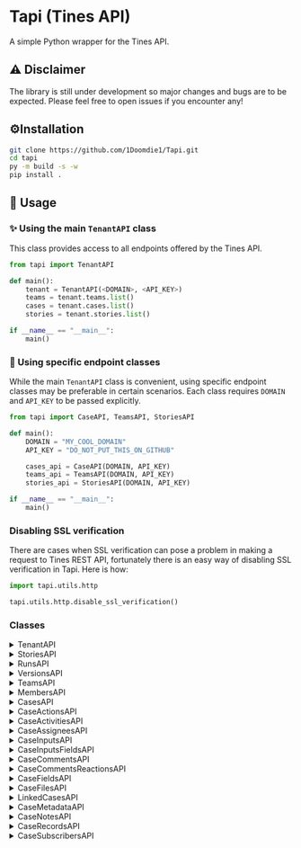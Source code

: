 # Tapi (Tines API)
A simple Python wrapper for the Tines API.

## ⚠ Disclaimer 
The library is still under development so major changes and bugs are to be expected. Please feel free to open issues if you encounter any!
## ⚙️Installation 
```bash
git clone https://github.com/1Doomdie1/Tapi.git
cd tapi
py -m build -s -w
pip install .
```

## 🔄 Usage

### ✨ Using the main `TenantAPI` class
This class provides access to all endpoints offered by the Tines API.

```python
from tapi import TenantAPI

def main():
    tenant = TenantAPI(<DOMAIN>, <API_KEY>)
    teams = tenant.teams.list()
    cases = tenant.cases.list()
    stories = tenant.stories.list()

if __name__ == "__main__":
    main()
```

### 🔧 Using specific endpoint classes
While the main `TenantAPI` class is convenient, using specific endpoint classes may be preferable in certain scenarios. Each class requires `DOMAIN` and `API_KEY` to be passed explicitly.

```python
from tapi import CaseAPI, TeamsAPI, StoriesAPI

def main():
    DOMAIN = "MY_COOL_DOMAIN"
    API_KEY = "DO_NOT_PUT_THIS_ON_GITHUB"

    cases_api = CaseAPI(DOMAIN, API_KEY)
    teams_api = TeamsAPI(DOMAIN, API_KEY)
    stories_api = StoriesAPI(DOMAIN, API_KEY)

if __name__ == "__main__":
    main()
```

### Disabling SSL verification
There are cases when SSL verification can pose a problem in making a request to Tines REST API, fortunately
there is an easy way of disabling SSL verification in Tapi. Here is how:

```python
import tapi.utils.http

tapi.utils.http.disable_ssl_verification()
```

### Classes

<details>
<summary>TenantAPI</summary>
This class is designed to be used as a "parent" class from which all other endpoints in tines can be accessed.

### Methods

| **Method** | **Description**                        |
|------------|----------------------------------------|
| `info`     | Retries information about the tenant.  |

### Subclasses

| **Path**            | **Class**    | **Description**   |
|---------------------|--------------|-------------------|
| `TenantAPI.cases`   | `CaseAPI`    | Manage cases.     |
| `TenantAPI.teams`   | `TeamsAPI`   | Manage teams.     |
| `TenantAPI.stories` | `StoriesAPI` | Manage workflows. |


### Usage:
```python
from json import dumps
from tapi import TenantAPI

def main():
    DOMAIN  = "my-cool-domain-1234"
    API_KEY = "do_not_put_this_on_github_lol"
    
    tenant = TenantAPI(DOMAIN, API_KEY)
    
    cases = tenant.cases.list()
    
    print(dumps(cases, indent = 4))
```
```commandline
{
    "body": {
        "cases": [
            {
                "case_id": 1,
                "name": "My Case Name",
                "description": "",
                "status": "OPEN",
                ...[snip]...
            }
        ...[snip]...
        ]
    },
    "headers": {...},
    "status_code": ...
}
```

</details>

<details>
<summary>StoriesAPI</summary>
Manage tines workflows.

### Methods

| **Method**     | **Description**                         |
|----------------|-----------------------------------------|
| `create`       | Create story.                           |
| `get`          | Get story details.                      |
| `update`       | Update story details.                   |
| `list`         | List all stories in the tenant or team. |
| `delete`       | Delete story.                           |
| `batch_delete` | Delete multiple stories.                |
| `export`       | Export story.                           |
| `import_`      | Import story.                           |

### Subclasses

| **Path**                           | **Class**          | **Description**              |
|------------------------------------|--------------------|------------------------------|
| `TenantAPI.stories.runs`           | `RunsAPI`          | Manage case runs.            |
| `TenantAPI.stories.versions`       | `VersionsAPI`      | Manage case versions.        |
| `TenantAPI.stories.change_request` | `ChangeRequestAPI` | Manage case change requests. |

### Usage:

```python
from json import dumps
from tapi import StoriesAPI

def main():
    DOMAIN  = "my-cool-domain-1234"
    API_KEY = "do_not_put_this_on_github_lol"
    
    stories_api = StoriesAPI(DOMAIN, API_KEY)
    
    stories = stories_api.list()
    
    print(dumps(stories, indent = 4))
```
```commandline
{
    "body": {
        "stories": [
            {
                "name": "Testing",
                "user_id": 1234,
                "description": null,
                "keep_events_for": 604800,
                "disabled": false,
                "priority": false
                ...[snip]...
            }
        ...[snip]...
        ]
    },
    "headers": {...},
    "status_code": ...,
}
```

</details>

<details>
<summary>RunsAPI</summary>
Manage workflows runs.

### Methods

| **Method** | **Description**                            |
|------------|--------------------------------------------|
| `events`   | Retrieve a list of events for a story run. |
| `list`     | Retrieve a list of story runs.             |

### Subclasses
- **None**

### Usage

```python
from json import dumps
from tapi import RunsAPI

def main():
    DOMAIN  = "my-cool-domain-1234"
    API_KEY = "do_not_put_this_on_github_lol"
    
    story_run_api = RunsAPI(DOMAIN, API_KEY)
    
    runs = story_run_api.list(
        story_id = 1234
    )
    
    print(dumps(runs, indent = 4))
```
```commandline
{
    "body": {
        "story_runs": [
            {
                "guid": "1b3087a2-1589-4fb8-8259-d74d38fccfb2",
                "duration": 0,
                "story_id": 1234,
                "start_time": "2025-01-27T21:13:20Z",
                "end_time": "2025-01-27T21:13:20Z",
                "action_count": 1,
                "event_count": 1,
                "story_mode": "LIVE"
            },
            ...[snip]...
        ]
    },
    "headers": {...},
    "status_code": ...,
}
```

</details>

<details>
<summary>VersionsAPI</summary>
Manage stories versions.

### Methods

| **Method** | **Description**                    |
|------------|------------------------------------|
| `create`   | Create a story version.            |
| `get`      | Retrieve a story version.          |
| `update`   | Update a story version.            |
| `list`     | Retrieve a list of story versions. |
| `delete`   | Delete a story version.            |

### Subclasses
- **None**

### Usage:

```python
from json import dumps
from tapi import VersionsAPI

def main():
    DOMAIN  = "my-cool-domain-1234"
    API_KEY = "do_not_put_this_on_github_lol"
    
    story_version_api = VersionsAPI(DOMAIN, API_KEY)
    
    versions = story_version_api.list(
        story_id = 1234
    )
    
    print(dumps(versions, indent = 4))
```
```commandline
{
    "body": {
        "story_versions": [
            {
                "id": 69670,
                "name": "",
                "description": "",
                "timestamp": "2025-01-27T21:20:00Z"
            },
            ...[snip]...
        ],
    },
    "headers": {...},
    "status_code": ...,
}
```

</details>

<details>
<summary>TeamsAPI</summary>
Manage tines teams.

### Methods

| **Method** | **Description**                       |
|------------|---------------------------------------|
| `create`   | Create a team in Tines.               |
| `get`      | Retrieve a single team or case group. |
| `update`   | Update a team.                        |
| `list`     | Retrieve a list of teams.             |
| `delete`   | Delete a team or case group.          |

### Subclasses

| **Path**                  | **Class**          | **Description**      |
|---------------------------|--------------------|----------------------|
| `TenantAPI.teams.members` | `MembersAPI`       | Manage team members. |

### Usage:

```python
from json import dumps
from tapi import TeamsAPI

def main():
    DOMAIN  = "my-cool-domain-1234"
    API_KEY = "do_not_put_this_on_github_lol"
    
    teams_api = TeamsAPI(DOMAIN, API_KEY)
    
    teams = teams_api.list()
    
    print(dumps(teams, indent = 4))
```
```commandline
{
    "body": {
        "teams": [
            {
                "id": 12345,
                "name": "My Team",
                "groups": []
            },
            ...[snip]...
        ],
    },
    "headers": {...},
    "status_code": ...,
}
```

</details>

<details>
<summary>MembersAPI</summary>
Manage teams members.

### Methods

| **Method**      | **Description**                     |
|-----------------|-------------------------------------|
| `list`          | Retrieve a list of team members.    |
| `remove`        | Remove a user from a team.          |
| `invite`        | Invite a user to join a team.       |
| `resend_invite` | Resend a team invitation to a user. |

### Subclasses
- **None**

### Usage:

```python
from json import dumps
from tapi import MembersAPI

def main():
    DOMAIN  = "my-cool-domain-1234"
    API_KEY = "do_not_put_this_on_github_lol"
    
    members_api = MembersAPI(DOMAIN, API_KEY)
    
    members = members_api.list(team_id = 1234)
    
    print(dumps(members, indent = 4))
```
```commandline
{
    "body": {
        "members": [
            {
                "id": 1234,
                "first_name": "John",
                "last_name": "Doe",
                "email": "john@doe.io",
                "is_admin": true,
                "created_at": "2025-01-27T17:33:33Z",
                "last_seen": "2025-02-03T18:42:23Z",
                "invitation_accepted": true,
                "role": "TEAM_ADMIN"
            },
            ...[snip]...
        ],
    },
    "headers": {...},
    "status_code": ...,
}
```

</details>

<details>
<summary>CasesAPI</summary>
Manage tines cases.

### Methods

| **Method** | **Description**           |
|------------|---------------------------|
| `create`   | Create a case.            |
| `get`      | Retrieve a single case.   |
| `update`   | Update a case.            |
| `list`     | Retrieve a list of cases. |
| `delete`   | Delete a case.            |

### Subclasses

| **Path**                       | **Class**            | **Description**          |
|--------------------------------|----------------------|--------------------------|
| `TenantAPI.cases.files`        | `CaseFilesAPI`       | Manage case files.       |
| `TenantAPI.cases.notes`        | `CaseNotesAPI`       | Manage case notes.       |
| `TenantAPI.cases.inputs`       | `CaseInputsAPI`      | Manage case inputs.      |
| `TenantAPI.cases.fields`       | `CaseFieldsAPI`      | Manage case fields.      |
| `TenantAPI.cases.linked_cases` | `LinkedCasesAPI`     | Manage linked cases.     |
| `TenantAPI.cases.actions`      | `CaseActionsAPI`     | Manage case actions.     |
| `TenantAPI.cases.records`      | `CaseRecordsAPI`     | Manage case records.     |
| `TenantAPI.cases.comments`     | `CaseCommentsAPI`    | Manage case comments.    |
| `TenantAPI.cases.metadata`     | `CaseMetadataAPI`    | Manage case metadata.    |
| `TenantAPI.cases.assignees`    | `CaseAssigneesAPI`   | Manage case assignees.   |
| `TenantAPI.cases.activities`   | `CaseActivitiesAPI`  | Manage case activities.  |
| `TenantAPI.cases.subscribers`  | `CaseSubscribersAPI` | Manage case subscribers. |

### Usage:

```python
from json import dumps
from tapi import CaseAPI

def main():
    DOMAIN  = "my-cool-domain-1234"
    API_KEY = "do_not_put_this_on_github_lol"
    
    case_api = CaseAPI(DOMAIN, API_KEY)
    
    cases = case_api.list()
    
    print(dumps(cases, indent = 4))
```
```commandline
{
    "body": {
        "cases": [
            {
                "case_id": 1,
                "name": "My Case",
                "description": "",
                "status": "OPEN",
                "sub_status": {
                    "id": 38482,
                    "name": "To do"
                },
            ...[snip]...
        ],
    },
    "headers": {...},
    "status_code": ...,
}
```

</details>

<details>
<summary>CaseActionsAPI</summary>
Manage case actions.

### Methods

| **Method**     | **Description**                                      |
|----------------|------------------------------------------------------|
| `create`       | Create a new case action on a specified case.        |
| `get`          | Retrieve a specific case action.                     |
| `update`       | Update an action.                                    |
| `list`         | Retrieve a list of case actions for a specific case. |
| `delete`       | Delete an existing case action.                      |
| `batch_update` | Update the actions on a case                         |

### Subclasses
- **None**

### Usage:

```python
from json import dumps
from tapi import CaseActionsAPI

def main():
    DOMAIN  = "my-cool-domain-1234"
    API_KEY = "do_not_put_this_on_github_lol"
    
    case_actions_api = CaseActionsAPI(DOMAIN, API_KEY)
    
    actions = case_actions_api.list(case_id=1234)
    
    print(dumps(actions, indent = 4))
```
```commandline
{
    "body": {
        "case_id": 1234,
        "actions": [
            {
                "id": 29907,
                "url": "https://example.tines.com",
                "label": "Complete request",
                "story_name": null,
                "page_emoji": null,
                "story_emoji": null,
                "action_type": "page",
                "action_text": "Open",
                "created_at": "2025-02-03T18:41:59Z",
                "updated_at": "2025-02-03T18:41:59Z"
            },
            ...[snip]...
        ],
    },
    "headers": {...},
    "status_code": ...,
}
```

</details>

<details>
<summary>CaseActivitiesAPI</summary>
Manage case activities.

### Methods

| **Method** | **Description**                                |
|------------|------------------------------------------------|
| `get`      | Retrieve a single case activity.               |
| `list`     | Retrieve a list of case activities for a case. |

### Subclasses
- **None**

### Usage:

```python
from json import dumps
from tapi import CaseActivitiesAPI

def main():
    DOMAIN  = "my-cool-domain-1234"
    API_KEY = "do_not_put_this_on_github_lol"
    
    case_activities_api = CaseActivitiesAPI(DOMAIN, API_KEY)
    
    activities = case_activities_api.list(case_id=1234)
    
    print(dumps(activities, indent = 4))
```
```commandline
{
    "body": {
        "case_id": 26,
        "activities": [
            {
                "id": 591299,
                "activity_type": "COMMENTED",
                "value": "Some random comment",
                "created_at": "2025-01-29T21:39:27Z",
                "user": {
                    "user_id": "6868",
                    "first_name": "John",
                    "last_name": "Doe",
                    "email": john@doe.io,
                    "avatar_url": "",
                    "is_service_account": false
                },
                "reactions": []
            },
            ...[snip]...
        ],
    },
    "headers": {...},
    "status_code": ...,
}
```

</details>

<details>
<summary>CaseAssigneesAPI</summary>
Manage case assignees.

### Methods

| **Method** | **Description**                         |
|------------|-----------------------------------------|
| `list`     | Retrieve a list of assignees of a case. |

### Subclasses
- **None**

### Usage:

```python
from json import dumps
from tapi import CaseAssigneesAPI

def main():
    DOMAIN  = "my-cool-domain-1234"
    API_KEY = "do_not_put_this_on_github_lol"
    
    case_assignees_api = CaseAssigneesAPI(DOMAIN, API_KEY)
    
    assignees = case_assignees_api.list(case_id=1234)
    
    print(dumps(assignees, indent = 4))
```
```commandline
{
    "body": {
        "case_id": 1234,
        "assignees": [...],
        ...[snip]...
    },
    "headers": {...},
    "status_code": ...,
}
```

</details>

<details>
<summary>CaseInputsAPI</summary>
Manage case inputs.

### Methods

| **Method** | **Description**                 |
|------------|---------------------------------|
| `create`   | Create a case input on a team.  |
| `get`      | Returns a case input.           |
| `list`     | Returns a list of case inputs.  |

### Subclasses

| **Path**                 | **Class**             | **Description**     |
|--------------------------|-----------------------|---------------------|
| `TenantAPI.cases.inputs` | `CaseInputsFieldsAPI` | Manage Case Inputs. |

### Usage:

```python
from json import dumps
from tapi import CaseInputsAPI

def main():
    DOMAIN  = "my-cool-domain-1234"
    API_KEY = "do_not_put_this_on_github_lol"
    
    case_inputs_api = CaseInputsAPI(DOMAIN, API_KEY)
    
    inputs = case_inputs_api.list()
    
    print(dumps(inputs, indent = 4))
```
```commandline
{
    "body": {
        "case_inputs": [
            {
                "id": 412,
                "name": "Create Case Input Unit Test",
                "key": "create_case_input_unit_test",
                "input_type": "number",
                "validation_type": "none",
                "validation_options": {},
                "team": {
                    "id": 10445,
                    "name": "Collaboration Space"
                },
                "created_at": "2025-01-29T18:07:07Z",
                "updated_at": "2025-01-29T18:07:07Z"
            }
        ],
    },
    "headers": {...},
    "status_code": ...,
}
```

</details>

<details>
<summary>CaseInputsFieldsAPI</summary>
Manage case input fields.

### Methods

| **Method** | **Description**                            |
|------------|--------------------------------------------|
| `list`     | Retrieve a list of fields of a case input. |

### Subclasses
- **None**

### Usage:

```python
from json import dumps
from tapi import CaseInputsFieldsAPI

def main():
    DOMAIN  = "my-cool-domain-1234"
    API_KEY = "do_not_put_this_on_github_lol"
    
    case_input_fields_api = CaseInputsFieldsAPI(DOMAIN, API_KEY)
    
    input_fields = case_input_fields_api.list(case_input_id=1234)
    
    print(dumps(input_fields, indent = 4))
```
```commandline
{
    "body": {
        "fields": [
            {
                "id": 65221,
                "value": "2",
                "case": {
                    "id": 26
                },
                "case_input": {
                    "id": 412,
                    "name": "Input Name"
                }
            }
        ],
    },
    "headers": {...},
    "status_code": ...,
}
```

</details>

<details>
<summary>CaseCommentsAPI</summary>
Manage case comments.

### Methods

| **Method** | **Description**                         |
|------------|-----------------------------------------|
| `create`   | Add a comment to a case.                |
| `get`      | Retrieve a single comment for a case.   |
| `update`   | Update an existing case comment.        |
| `list`     | Retrieve a list of comments for a case. |
| `delete`   | Delete a comment from a case.           |

### Subclasses

| **Path**                             | **Class**                  | **Description**                 |
|--------------------------------------|----------------------------|---------------------------------|
| `TenantAPI.cases.comments.reactions` | `CaseCommentsReactionsAPI` | Manage case comments reactions. |

### Usage:

```python
from json import dumps
from tapi import CaseCommentsAPI

def main():
    DOMAIN  = "my-cool-domain-1234"
    API_KEY = "do_not_put_this_on_github_lol"
    
    case_comments_api = CaseCommentsAPI(DOMAIN, API_KEY)
    
    comments = case_comments_api.list(case_id=1234)
    
    print(dumps(comments, indent = 4))
```
```commandline
{
    "body": {
        "case_id": 1234,
        "comments": [
            {
                "id": 591299,
                "activity_type": "COMMENTED",
                "value": "Some Comment",
                "created_at": "2025-01-29T21:39:27Z",
                "user": {
                    "user_id": "6868",
                    "first_name": "John",
                    "last_name": "Doe",
                    "email": "john@doe.io",
                    "avatar_url": "",
                    "is_service_account": false
                },
                "reactions": []
            }
            ...[snip]...
        ],
    },
    "headers": {...},
    "status_code": ...,
}
```

</details>

<details>
<summary>CaseCommentsReactionsAPI</summary>
Manage comments reactions.

### Methods

| **Method** | **Description**                   |
|------------|-----------------------------------|
| `add`      | Add a reaction to a comment.      |
| `remove`   | Remove a reaction from a comment. |


### Subclasses
- **None**

### Usage:

```python
from json             import dumps
from tapi.utils.types import ReactionType
from tapi             import CaseCommentsReactionsAPI

def main():
    DOMAIN  = "my-cool-domain-1234"
    API_KEY = "do_not_put_this_on_github_lol"
    
    comments_reactions_api = CaseCommentsReactionsAPI(DOMAIN, API_KEY)
    
    reaction = comments_reactions_api.add(
        case_id    = 1234,
        comment_id = 5678,
        value      = ReactionType.PLUS_ONE
    )
    
    print(dumps(comments, indent = 4))
```
```commandline
{
    "body": {
    ...[snip]...
        "reactions": [
            {
                "emoji": ":+1:",
                "reactants": [
                    {
                        "user_id": 6866,
                        "user_name": "John Doe",
                        "reacted_at": "2025-02-04T03:40:14+00:00"
                    }
                ]
            }
        ],
    ...[snip]...
    },
    "headers": {...},
    "status_code": ...,
}
```

</details>

<details>
<summary>CaseFieldsAPI</summary>
Manage case fields.

### Methods

| **Method** | **Description**                       |
|------------|---------------------------------------|
| `create`   | Add a field to a case.                |
| `get`      | Retrieve a single field for a case.   |
| `update`   | Update an existing case field.        |
| `list`     | Retrieve a list of fields for a case. |
| `delete`   | Delete a field from a case.           |

### Subclasses
- **None**

### Usage:

```python
from json import dumps
from tapi import CaseFieldsAPI

def main():
    DOMAIN  = "my-cool-domain-1234"
    API_KEY = "do_not_put_this_on_github_lol"
    
    case_fields_api = CaseFieldsAPI(DOMAIN, API_KEY)
    
    case_fields = case_fields_api.list(case_id=1234)
    
    print(dumps(case_fields, indent = 4))
```
```commandline
{
    "body": {
        "case_id": 1234,
        "fields": [
            {
                "id": 65221,
                "value": "2",
                "case_input": {
                    "id": 412,
                    "key": "input_name",
                    "name": "Input Name"
                }
            },
            ...[snip]...
        ],
    },
    "headers": {...},
    "status_code": ...,
}
```

</details>

<details>
<summary>CaseFilesAPI</summary>
Manage case files.

### Methods

| **Method** | **Description**                      |
|------------|--------------------------------------|
| `create`   | Attach a file to a case.             |
| `get`      | Retrieve details for a case file.    |
| `list`     | Retrieve a list of files for a case. |
| `delete`   | Delete a file from a case.           |
| `download` | Retrieve a case file attachment.     |

### Subclasses
- **None**

### Usage:

```python
from json import dumps
from tapi import CaseFilesAPI

def main():
    DOMAIN  = "my-cool-domain-1234"
    API_KEY = "do_not_put_this_on_github_lol"
    
    case_files_api = CaseFilesAPI(DOMAIN, API_KEY)
    
    files = case_files_api.list(case_id=1234)
    
    print(dumps(files, indent = 4))
```
```commandline
{
    "body": {
        "files": [
            {
                "id": 592294,
                "activity_type": "FILE_ATTACHED_AND_COMMENTED",
                "value": "Testing comment",
                "file": {
                    "filename": "My File",
                    "url": "https://my-cool-domain-1234.tines.com/api/v2/cases/1234/files/592294/download"
                },
                "created_at": "2025-02-01T22:14:36Z",
                "user": {
                    "user_id": "6868",
                    "first_name": "john",
                    "last_name": "doe",
                    "email": "john@doe.io",
                    "avatar_url": "",
                    "is_service_account": false
                },
                "reactions": []
            },
            ...[snip]...
        ],
        ...[snip]...
    },
    "headers": {...},
    "status_code": ...,
}
```

</details>

<details>
<summary>LinkedCasesAPI</summary>
Manage linked cases.

### Methods

| **Method**     | **Description**                                        |
|----------------|--------------------------------------------------------|
| `create`       | Link two cases together by creating a new case link.   |
| `list`         | Retrieve the linked cases for a case.                  |
| `delete`       | Unlink two cases by deleting a case link.              |
| `batch_create` | Batch link cases together by creating a new case link. |

### Subclasses
- **None**

### Usage:

```python
from json import dumps
from tapi import LinkedCasesAPI

def main():
    DOMAIN  = "my-cool-domain-1234"
    API_KEY = "do_not_put_this_on_github_lol"
    
    link_case_api = LinkedCasesAPI(DOMAIN, API_KEY)
    
    linked_cases = link_case_api.list(case_id=1234)
    
    print(dumps(linked_cases, indent = 4))
```
```commandline
{
    "body": {
        "case_id": 1234,
        "name": "Action Testing Case",
        "linked_cases": [
            {
                "case_id": 58,
                "name": "Case 2 link"
            }
        ],
        ...[snip]...
    },
    "headers": {...},
    "status_code": ...,
}
```

</details>

<details>
<summary>CaseMetadataAPI</summary>
Manage case metadata.

### Methods

| **Method**     | **Description**                                                 |
|----------------|-----------------------------------------------------------------|
| `create`       | Create new metadata key-value pairs for a specified case.       |
| `get`          | Retrieve a specific key-value pair from the metadata of a case. |
| `update`       | Update metadata key-value pairs for a case.                     |
| `list`         | Retrieve the metadata from a case.                              |
| `delete`       | Delete existing metadata key-value pairs in a case.             |

### Subclasses
- **None**

### Usage:

```python
from json import dumps
from tapi import CaseMetadataAPI

def main():
    DOMAIN  = "my-cool-domain-1234"
    API_KEY = "do_not_put_this_on_github_lol"
    
    case_metadata_api = CaseMetadataAPI(DOMAIN, API_KEY)
    
    metadata = case_metadata_api.list(case_id=1234)
    
    print(dumps(metadata, indent = 4))
```
```commandline
{
    "body": {
        "case_id": 1234,
        "metadata": {
            "name": "John Doe",
        }
    },
    "headers": {...},
    "status_code": ...,
}
```

</details>

<details>
<summary>CaseNotesAPI</summary>
Manage case notes.

### Methods

| **Method**     | **Description**                      |
|----------------|--------------------------------------|
| `create`       | Add a note to a case.                |
| `get`          | Retrieve a single note for a case.   |
| `update`       | Update an existing case note.        |
| `list`         | Retrieve a list of notes for a case. |
| `delete`       | Delete a note from a case.           |

### Subclasses
- **None**

### Usage:

```python
from json import dumps
from tapi import CaseNotesAPI

def main():
    DOMAIN  = "my-cool-domain-1234"
    API_KEY = "do_not_put_this_on_github_lol"
    
    case_notes_api = CaseNotesAPI(DOMAIN, API_KEY)
    
    notes = case_notes_api.list(case_id=1234)
    
    print(dumps(notes, indent = 4))
```
```commandline
{
    "body": {
        "case_id": 1234,
        "notes": [
            {
                "id": 87,
                "title": "My Note",
                "content": "This is a very helpful note, as you can see",
                "color": "blue",
                "author": {
                    "user_id": "6868",
                    "first_name": "john",
                    "last_name": "doe",
                    "email": "john@doe.io",
                    "avatar_url": "",
                    "is_service_account": false
                },
                "created_at": "2025-02-02T20:58:53Z",
                "updated_at": "2025-02-02T20:58:53Z"
            },
            ...[snip]...
        ],
        ...[snip]...
    },
    "headers": {...},
    "status_code": ...,
}
```

</details>

<details>
<summary>CaseRecordsAPI</summary>
Manage case records.

### Methods

| **Method**     | **Description**                                |
|----------------|------------------------------------------------|
| `create`       | Add an existing record to a case.              |
| `get`          | Retrieve a single record attached to a case.   |
| `list`         | Retrieve a list of records attached to a case. |
| `delete`       | Remove a record from a case.                   |

### Subclasses
- **None**

### Usage:

```python
from json import dumps
from tapi import CaseRecordsAPI

def main():
    DOMAIN  = "my-cool-domain-1234"
    API_KEY = "do_not_put_this_on_github_lol"
    
    case_records_api = CaseRecordsAPI(DOMAIN, API_KEY)
    
    records = case_records_api.list(case_id=1234)
    
    print(dumps(records, indent = 4))
```
```commandline
{
    "body": {
        "case_id": 1234,
        "records": [
            {
                "record_type_id": 1419,
                "record_type_name": "My Record Type",
                "record_type_record_results": [...]
            },
            ...[snip]...
        ],
        ...[snip]...
    },
    "headers": {...},
    "status_code": ...,
}
```

</details>

<details>
<summary>CaseSubscribersAPI</summary>
Manage case records.

### Methods

| **Method**     | **Description**                           |
|----------------|-------------------------------------------|
| `create`       | Subscribe to a case.                      |
| `list`         | Retrieve a list of subscribers of a case. |
| `delete`       | Unsubscribe from a case.                  |
| `batch_create` | Batch subscribe users to a case.          |

### Subclasses
- **None**

### Usage:

```python
from json import dumps
from tapi import CaseSubscribersAPI

def main():
    DOMAIN  = "my-cool-domain-1234"
    API_KEY = "do_not_put_this_on_github_lol"
    
    case_subs_api = CaseSubscribersAPI(DOMAIN, API_KEY)
    
    subscribers = case_subs_api.list(case_id=1234)
    
    print(dumps(subscribers, indent = 4))
```
```commandline
{
    "body": {
        "case_id": 1234,
        "subscribers": [
            {
                "user_id": "6866",
                "first_name": "John",
                "last_name": "Doe",
                "email": "john@doe.io",
                "avatar_url": "https://www.gravatar.com/avatar/aaaabbbbccccddddeeeeffffgggghhhh",
                "id": 2231
            }
        ],
        ...[snip]...
    },
    "headers": {...},
    "status_code": ...,
}
```

</details>









